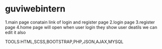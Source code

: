 # guviwebintern
1.main page conatain link of login and register page
2.login page 
3.register page
4.home page will open when user login
they show user deatils we can edit it also

TOOLS:HTML,SCSS,BOOTSTRAP,PHP,JSON,AJAX,MYSQL
